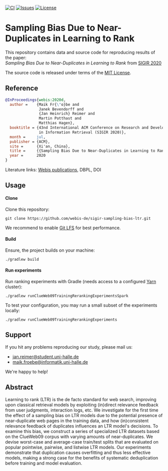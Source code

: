 [![CI](https://img.shields.io/github/workflow/status/webis-de/sigir-sampling-bias-ltr/CI?style=flat-square)](https://github.com/webis-de/sigir-sampling-bias-ltr/actions?query=workflow%3ACI)
[![Issues](https://img.shields.io/github/issues/webis-de/sigir-sampling-bias-ltr?style=flat-square)](https://github.com/webis-de/sigir-sampling-bias-ltr/issues)
[![License](https://img.shields.io/github/license/webis-de/sigir-sampling-bias-ltr?style=flat-square)](LICENSE)

# Sampling Bias Due to Near-Duplicates in Learning to Rank

This repository contains data and source code for reproducing results of the paper:  
_Sampling Bias Due to Near-Duplicates in Learning to Rank_ from [SIGIR 2020](https://sigir.org/sigir2020/)

The source code is released under terms of the [MIT License](LICENSE).


## Reference

```bibtex
@InProceedings{webis:2020d,
  author =    {Maik Fr{\"o}be and 
               Janek Bevendorff and 
               {Jan Heinrich} Reimer and 
               Martin Potthast and 
               Matthias Hagen},
  booktitle = {43nd International ACM Conference on Research and Development 
               in Information Retrieval (SIGIR 2020)},
  month =     jul,
  publisher = {ACM},
  site =      {Xi'an, China},
  title =     {{Sampling Bias Due to Near-Duplicates in Learning to Rank}},
  year =      2020
}
```
Literature links:
[Webis publications](https://webis.de/publications.html?q=Sampling+Bias+Due+to+Near-Duplicates+in+Learning+to+Rank), 
DBPL, 
DOI


## Usage


#### Clone

Clone this repository:  
```shell script
git clone https://github.com/webis-de/sigir-sampling-bias-ltr.git
```
We recommend to enable [Git LFS](https://git-lfs.github.com/)
for best performance.


#### Build

Ensure, the project builds on your machine:
```shell script
./gradlew build
```


#### Run experiments

Run ranking experiments with Gradle
(needs access to a configured [Yarn](http://hadoop.apache.org/docs/stable/hadoop-yarn/hadoop-yarn-site/YARN.html) cluster):
```shell script
./gradlew runClueWeb09TrainingRerankingExperimentsSpark
```
To test your configuration, you may run a small subset 
of the experiments locally:
```shell script
./gradlew runClueWeb09TrainingRerankingExperiments
```


## Support

If you hit any problems reproducing our study, 
please mail us:

- [jan.reimer@student.uni-halle.de](mailto:jan.reimer@student.uni-halle.de)
- [maik.froebe@informatik.uni-halle.de](mailto:maik.froebe@informatik.uni-halle.de)

We're happy to help!


## Abstract

Learning to rank (LTR) is the de facto standard for web search, 
improving upon classical retrieval models 
by exploiting (in)direct relevance feedback 
from user judgments, interaction logs, etc. 
We investigate for the first time the effect of a sampling bias 
on LTR models due to the potential presence of near-duplicate web pages 
in the training data, and how (in)consistent relevance feedback 
of duplicates influences an LTR model's decisions. 
To examine this bias, we construct a series of specialized LTR datasets 
based on the ClueWeb09 corpus with varying amounts of near-duplicates. 
We devise worst-case and average-case train/test splits 
that are evaluated on popular pointwise, pairwise, and listwise LTR models. 
Our experiments demonstrate that duplication causes overfitting 
and thus less effective models, making a strong case for the benefits 
of systematic deduplication before training and model evaluation.
